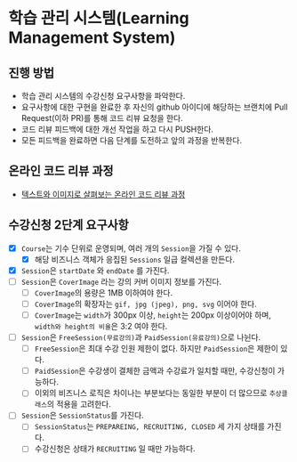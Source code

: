 # 학습 관리 시스템(Learning Management System)
## 진행 방법
* 학습 관리 시스템의 수강신청 요구사항을 파악한다.
* 요구사항에 대한 구현을 완료한 후 자신의 github 아이디에 해당하는 브랜치에 Pull Request(이하 PR)를 통해 코드 리뷰 요청을 한다.
* 코드 리뷰 피드백에 대한 개선 작업을 하고 다시 PUSH한다.
* 모든 피드백을 완료하면 다음 단계를 도전하고 앞의 과정을 반복한다.

## 온라인 코드 리뷰 과정
* [텍스트와 이미지로 살펴보는 온라인 코드 리뷰 과정](https://github.com/next-step/nextstep-docs/tree/master/codereview)

## 수강신청 2단계 요구사항
- [x] `Course`는 기수 단위로 운영되며, 여러 개의 `Session`을 가질 수 있다.
  - [x] 해당 비즈니스 객체가 응집된 `Sessions` 일급 컬렉션을 만든다.
- [x] `Session`은 `startDate` 와 `endDate` 를 가진다.
- [ ] `Session`은 `CoverImage` 라는 강의 커버 이미지 정보를 가진다.
  - [ ] `CoverImage`의 용량은 1MB 이하여야 한다.
  - [ ] `CoverImage`의 확장자는 `gif, jpg (jpeg), png, svg` 이어야 한다.
  - [ ] `CoverImage`는 `width`가 300px 이상, `height`는 200px 이상이어야 하며, `width와 height의 비율`은 3:2 여야 한다.
- [ ] `Session`은 `FreeSession(무료강의)`과 `PaidSession(유료강의)`으로 나뉜다.
  - [ ] `FreeSession`은 최대 수강 인원 제한이 없다. 하지만 `PaidSession`은 제한이 있다.
  - [ ] `PaidSession`은 수강생이 결체한 금액과 수강료가 일치할 때만, 수강신청이 가능하다.
  - [ ] 이외의 비즈니스 로직은 차이나는 부분보다는 동일한 부분이 더 많으므로 `추상클래스`의 적용을 고려한다.
- [ ] `Session`은 `SessionStatus`를 가진다.
   - [ ] `SessionStatus`는 `PREPAREING, RECRUITING, CLOSED` 세 가지 상태를 가진다.
   - [ ] 수강신청은 상태가 `RECRUITING` 일 때만 가능하다.